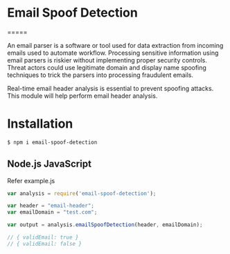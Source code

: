 # Email Spoof Detection #
=====

An email parser is a software or tool used for data extraction from incoming emails used to automate workflow. Processing sensitive information using email parsers is riskier without implementing proper security controls. Threat actors could use legitimate domain and display name spoofing techniques to trick the parsers into processing fraudulent emails. 

Real-time email header analysis is essential to prevent spoofing attacks. This module will help perform email header analysis. 

# Installation

```bash
$ npm i email-spoof-detection
```

## Node.js JavaScript

Refer example.js

```js
var analysis = require('email-spoof-detection');

var header = "email-header";
var emailDomain = "test.com";

var output = analysis.emailSpoofDetection(header, emailDomain);

// { validEmail: true }
// { validEmail: false }

```

